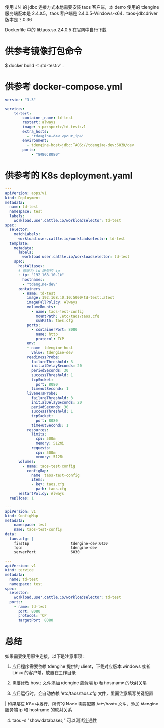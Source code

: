 使用 JNI 的 jdbc 连接方式本地需要安装 taos 客户端，本 demo 使用的 tdengine 服务端版本是 2.4.0.5，taos 客户端是 2.4.0.5-Windows-x64，taos-jdbcdriver 版本是 2.0.36

Dockerfile 中的 libtaos.so.2.4.0.5 在官网中自行下载

# 供参考镜像打包命令

$ docker build -t <ip>:<port>/td-test:v1 .

# 供参考 docker-compose.yml

```yaml
version: "3.3"

services:
    td-test:
        container_name: td-test
        restart: always
        image: <ip>:<port>/td-test:v1
        extra_hosts:
          - "tdengine-dev:<your_ip>"
        environment:
          - tdengine-host=jdbc:TAOS://tdengine-dev:6030/dev
        ports:
            - "8080:8080"
```

# 供参考的 K8s deployment.yaml

```yaml
---
apiVersion: apps/v1
kind: Deployment
metadata:
  name: td-test
  namespace: test
  labels:
    workload.user.cattle.io/workloadselector: td-test
spec:
  selector:
    matchLabels:
      workload.user.cattle.io/workloadselector: td-test
  template:
    metadata:
      labels:
        workload.user.cattle.io/workloadselector: td-test
    spec:
      hostAliases:
      # 修改为 td 服务的 ip      
      - ip: "192.168.10.10"
        hostnames:
        - "tdengine-dev"
      containers:
        - name: td-test
          image: 192.168.10.10:5000/td-test:latest
          imagePullPolicy: Always
          volumeMounts:
            - name: taos-test-config
              mountPath: /etc/taos/taos.cfg
              subPath: taos.cfg
          ports:
            - containerPort: 8080
              name: http
              protocol: TCP
          env:
          - name: tdengine-host
            value: tdengine-dev
          readinessProbe:
            failureThreshold: 3
            initialDelaySeconds: 20
            periodSeconds: 30
            successThreshold: 1
            tcpSocket:
              port: 8080
            timeoutSeconds: 1
          livenessProbe:
            failureThreshold: 3
            initialDelaySeconds: 20
            periodSeconds: 30
            successThreshold: 1
            tcpSocket:
              port: 8080
            timeoutSeconds: 1
          resources:
            limits:
              cpu: 500m
              memory: 512Mi
            requests:
              cpu: 500m
              memory: 512Mi
      volumes:
        - name: taos-test-config
          configMap:
            name: taos-test-config
            items:
            - key: taos.cfg
              path: taos.cfg
      restartPolicy: Always
  replicas: 1

---
apiVersion: v1
kind: ConfigMap
metadata:
    namespace: test
    name: taos-test-config
data:
  taos.cfg: |
    firstEp                   tdengine-dev:6030
    fqdn                      tdengine-dev
    serverPort                6030

---
apiVersion: v1
kind: Service
metadata:
  name: td-test
  namespace: test
spec:
  selector:
    workload.user.cattle.io/workloadselector: td-test
  ports:
    - name: td-test
      port: 8080
      protocol: TCP
      targetPort: 8080
```

# 总结

如果需要使用原生连接，以下是注意事项：

1. 应用程序需要依赖 tdengine 提供的 client，下载对应版本 windows 或者 Linux 的客户端，放置在工作目录

2. 需要修改 hosts 文件添加 tdengine 服务端 ip 和 hostname 的映射关系

3. 应用运行时，会自动依赖 /etc/taos/taos.cfg 文件，里面注意填写关键配置

| 如果是在 K8s 中运行，所有的 Node 需要配置 /etc/hosts 文件，添加 tdengine 服务端 ip 和 hostname 的映射关系

4. taos -s "show databases;" 可以测试连通性